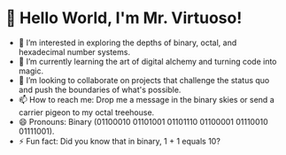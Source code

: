 # 👋 Hello World, I'm Mr. Virtuoso!

- 👀 I’m interested in exploring the depths of binary, octal, and hexadecimal number systems.
- 🌱 I’m currently learning the art of digital alchemy and turning code into magic.
- 💞️ I’m looking to collaborate on projects that challenge the status quo and push the boundaries of what's possible.
- 📫 How to reach me: Drop me a message in the binary skies or send a carrier pigeon to my octal treehouse.
- 😄 Pronouns: Binary (01100010 01101001 01101110 01100001 01110010 01111001).
- ⚡ Fun fact: Did you know that in binary, 1 + 1 equals 10?
